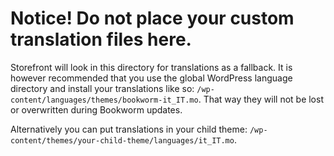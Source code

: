 # Notice! Do not place your custom translation files here.

Storefront will look in this directory for translations as a fallback. It is however recommended that you use the global WordPress language directory and install your translations like so: `/wp-content/languages/themes/bookworm-it_IT.mo`. That way they will not be lost or overwritten during Bookworm updates.

Alternatively you can put translations in your child theme: `/wp-content/themes/your-child-theme/languages/it_IT.mo`.
